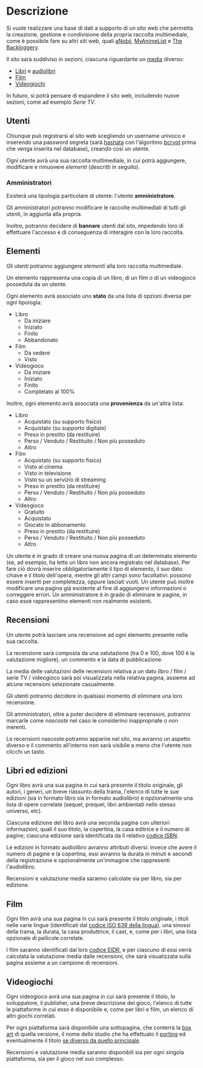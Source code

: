 # Descrizione

Si vuole realizzare una base di dati a supporto di un sito web che permetta la creazione, gestione e condivisione della propria raccolta multimediale, come è possibile fare su altri siti web, quali [aNobii](https://www.anobii.com/), [MyAnimeList](https://myanimelist.net/) e [The Backloggery](https://backloggery.com/).

Il sito sarà suddiviso in sezioni, ciascuna riguardante un [media](https://it.wikipedia.org/wiki/Mezzo_di_comunicazione_di_massa) diverso:

- [Libri](https://it.wikipedia.org/wiki/Libro) e [audiolibri](https://it.wikipedia.org/wiki/Audiolibro)
- [Film](https://it.wikipedia.org/wiki/Film)
- [Videogiochi](https://it.wikipedia.org/wiki/Videogioco)

In futuro, si potrà pensare di espandere il sito web, includendo nuove sezioni, come ad esempio _Serie TV_.

## Utenti

Chiunque può registrarsi al sito web scegliendo un username univoco e inserendo una password segreta (sarà [hashata](https://it.wikipedia.org/wiki/Funzione_di_hash) con l'algoritmo [bcrypt](https://it.wikipedia.org/wiki/Bcrypt) prima che venga inserita nel database), creando così un utente.

Ogni utente avrà una sua raccolta multimediale, in cui potrà aggiungere, modificare e rimuovere _elementi_ (descritti in seguito).

### Amministratori

Esisterà una tipologia particolare di utente: l'utente **amministratore**.

Gli amministratori potranno modificare le raccolte multimediali di tutti gli utenti, in aggiunta alla propria.

Inoltre, potranno decidere di __bannare__ utenti dal sito, impedendo loro di effettuare l'accesso e di conseguenza di interagire con la loro raccolta.

## Elementi

Gli utenti potranno aggiungere _elementi_ alla loro raccolta multimediale.

Un elemento rappresenta una copia di un libro, di un film o di un videogioco posseduta da un utente.

Ogni elemento avrà associato uno **stato** da una lista di opzioni diversa per ogni tipologia:

- Libro
    - Da iniziare
    - Iniziato
    - Finito
    - Abbandonato
- Film
    - Da vedere
    - Visto
- Videogioco
    - Da iniziare
    - Iniziato
    - Finito
    - Completato al 100%

Inoltre, ogni elemento avrà associata una **provenienza** da un'altra lista:

- Libro
    - Acquistato (su supporto fisico)
    - Acquistato (su supporto digitale)
    - Preso in prestito (da restituire)
    - Perso / Venduto / Restituito / Non più posseduto
    - Altro
- Film
    - Acquistato (su supporto fisico)
    - Visto al cinema
    - Visto in televisione
    - Visto su un servizio di streaming
    - Preso in prestito (da restituire)
    - Perso / Venduto / Restituito / Non più posseduto
    - Altro
- Videogioco 
    - Gratuito
    - Acquistato
    - Giocato in abbonamento
    - Preso in prestito (da restituire)
    - Perso / Venduto / Restituito / Non più posseduto
    - Altro
    
Un utente è in grado di creare una nuova pagina di un determinato elemento (se, ad esempio, ha letto un libro non ancora registrato nel database). Per fare ciò dovrà inserire obbligatoriamente il tipo di elemento, il suo dato chiave e il titolo dell'opera, mentre gli altri campi sono facoltativi: possono essere inseriti per completezza, oppure lasciati vuoti. Un utente può inoltre modificare una pagina già esistente al fine di aggiungervi informazioni o correggere errori.
Un amministratore è in grado di eliminare le pagine, in caso esse rappresentino elementi non realmente esistenti.

## Recensioni

Un utente potrà lasciare una recensione ad ogni elemento presente nella sua raccolta.

La recensione sarà composta da una valutazione (tra 0 e 100, dove 100 è la valutazione migliore), un commento e la data di pubblicazione.

La media delle valutazioni delle recensioni relativa a un dato libro / film / serie TV / videogioco sarà poi visualizzata nella relativa pagina, assieme ad alcune recensioni selezionate casualmente.

Gli utenti potranno decidere in qualsiasi momento di eliminare una loro recensione.

Gli amministratori, oltre a poter decidere di eliminare recensioni, potranno marcarle come _nascoste_ nel caso le considerino inappropriate o non inerenti.

Le recensioni nascoste potranno apparire nel sito, ma avranno un aspetto diverso e il commento all'interno non sarà visibile a meno che l'utente non clicchi un tasto.

## Libri ed edizioni

Ogni libro avrà una sua pagina in cui sarà presente il titolo originale, gli autori, i generi, un breve riassunto della trama, l'elenco di tutte le sue edizioni (sia in formato libro sia in formato audiolibro) e opzionalmente una lista di opere correlate (sequel, prequel, libri ambientati nello stesso universo, etc).

Ciascuna edizione del libro avrà una seconda pagina con ulteriori informazioni, quali il suo titolo, la copertina, la casa editrice e il numero di pagine; ciascuna edizione sarà identificata da il relativo [codice ISBN](https://it.wikipedia.org/wiki/ISBN).

Le edizioni in formato audiolibro avranno attributi diversi: invece che avere il numero di pagine e la copertina, essi avranno la durata in minuti e secondi della registrazione e opzionalmente un'immagine che rappresenti l'audiolibro.

Recensioni e valutazione media saranno calcolate sia per libro, sia per edizione.

## Film

Ogni film avrà una sua pagina in cui sarà presente il titolo originale, i titoli nelle varie lingue (identificati dal [codice ISO 639 della lingua](https://en.wikipedia.org/wiki/List_of_ISO_639-1_codes)), una sinossi della trama, la durata, la casa produttrice, il cast, e, come per i libri, una lista opzionale di pellicole correlate.

I film saranno identificati dal loro [codice EIDR](https://ui.eidr.org/search), e per ciascuno di essi verrà calcolata la valutazione media dalle recensioni, che sarà visualizzata sulla pagina assieme a un campione di recensioni.

## Videogiochi

Ogni videogioco avrà una sua pagina in cui sarà presente il titolo, lo sviluppatore, il publisher, una breve descrizione del gioco, l'elenco di tutte le piattaforme in cui esso è disponibile e, come per libri e film, un elenco di altri giochi correlati.

Per ogni piattaforma sarà disponibile una sottopagina, che conterrà la [box art](https://vgboxart.com/) di quella versione, il nome dello studio che ha effettuato il [porting](https://en.wikipedia.org/wiki/Porting#Porting_of_video_games) ed eventualmente il titolo [se diverso da quello principale](https://it.wikipedia.org/wiki/Payday_2#Crimewave_Edition). 

Recensioni e valutazione media saranno disponibili sia per ogni singola piattaforma, sia per il gioco nel suo complesso.
